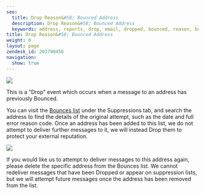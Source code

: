 ```yaml
---
seo:
  title: Drop Reason&#58; Bounced Address
  description: Drop Reason&#58; Bounced Address
  keywords: address, reports, drop, email, dropped, bounced, reason, bounced address
title: Drop Reason&#58; Bounced Address
weight: 0
layout: page
zendesk_id: 203790456
navigation:
  show: true
---
```


![]({{root_url}}/images/bounces.gif)

This is a “Drop” event which occurs when a message to an address has previously Bounced.   

You can visit the [Bounces list](https://app.sendgrid.com/suppressions/bounces) under the Suppressions tab, and search the address to find the details of the original attempt, such as the date and full error reason code. Once an address has been added to this list, we do not attempt to deliver further messages to it, we will instead Drop them to protect your external reputation.

![]({{root_url}}/images/Screen_Shot_2015-05-20_at_2.52.13_PM.png)

 

If you would like us to attempt to deliver messages to this address again, please delete the specific address from the Bounces list. We cannot redeliver messages that have been Dropped or appear on suppression lists, but we will attempt future messages once the address has been removed from the list.
